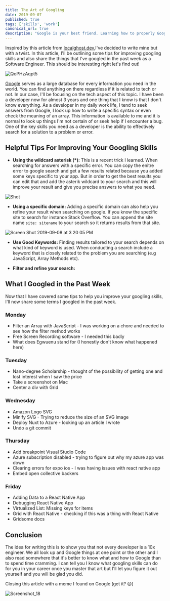 ```yaml
---
title: The Art of Googling
date: 2019-09-07
published: true
tags: ['skills', 'work']
canonical_url: true
description: "Google is your best friend. Learning how to properly Google problems when you have a blocker is a key skill for every developer out there."
---
```


Inspired by this article from [localghost.dev](https://localghost.dev/2019/09/everything-i-googled-in-a-week-as-a-professional-software-engineer/),I've decided to write mine but with a twist. In this article, I'll be outlining some tips for improving googling skills and also share the things that I've googled in the past week as a Software Engineer. This should be interesting right let's find out!


![QoPHzAqpt5](https://user-images.githubusercontent.com/17781315/64488351-d7182580-d23e-11e9-92b8-20ebeba95cfd.gif)

[Google](www.Google.com) serves as a large database for every information you need in the world. You can find anything on there regardless if it is related to tech or not. In our case, I'll be focusing on the tech aspect of this topic. I have been a developer now for almost 3 years and one thing that I know is that I don't know everything. As a developer in my daily work life, I tend to seek answers from Google, I look up how to write a specific syntax or even check the meaning of an array. This information is available to me and it is normal to look up things I'm not certain of or seek help if I encounter a bug. One of the key skills you need as a developer is the ability to effectively search for a solution to a problem or error.


## Helpful Tips For Improving Your Googling Skills
- **Using the wildcard asterisk (*):** This is a recent trick I learned. When searching for answers with a specific error. You can copy the enitre error to google search and get a few results related because you added some keys specific to your app. But in order to get the best results you can edit that and add the asterik wildcard to your search and this will improve your result and give you precise answers to what you need.

![Shot](https://user-images.githubusercontent.com/17781315/64489479-95da4280-d24b-11e9-9af7-0e82eb71ea8d.png)

- **Using a specific domain:** Adding a specific domain can also help you refine your result when searching on google. If you know the specific site to search for instance Stack Overflow. You can append the site name `site: sitename` to your search so it returns results from that site.

![Screen Shot 2019-09-08 at 3 20 05 PM](https://user-images.githubusercontent.com/17781315/64489528-2add3b80-d24c-11e9-8630-e1fcc30ec7a2.png)

- **Use Good Keywords:** Finding results tailored to your search depends on what kind of keyword is used. When conducting a search include a keyword that is closely related to the problem you are searching (e.g JavaScript, Array Methods etc).

- **Filter and refine your search:** 

## What I Googled in the Past Week

Now that I have covered some tips to help you improve your googling skills, I'll now share some terms I googled in the past week. 

### Monday

- Filter an Array with JavaScript - I was working on a chore and needed to see how the filter method works
- Free Screen Recording software - I needed this badly
- What does Egwuenu stand for (I honestly don't know what happened here)

### Tuesday
- Nano-degree Scholarship - thought of the possibility of getting one and lost interest when I saw the price
- Take a screenshot on Mac
- Center a div with Grid


### Wednesday
- Amazon Logo SVG
- Minify SVG - Trying to reduce the size of an SVG image
- Deploy Nuxt to Azure - looking up an article I wrote
- Undo a git commit


### Thursday
- Add breakpoint Visual Studio Code
- Azure subscription disabled - trying to figure out why my azure app was down
- Clearing errors for expo ios - I was having issues with react native app
- Embed open collective backers



### Friday

- Adding Data to a React Native App
- Debugging React Native App
- Virtualized List: Missing keys for items
- Grid with React Native - checking if this was a thing with React Native
- Gridsome docs

## Conclusion
The idea for writing this is to show you that not every developer is a 10x engineer. We all look up and Google things at one point or the other and I also read somewhere that it's better to know what and how to Google than to spend time cramming. I can tell you I know what googling skills can do for you in your career once you master that art but I'll let you figure it out yourself and you will be glad you did.

Closing this article with a meme I found on Google (get it? 😉)

![Screenshot_18](https://user-images.githubusercontent.com/17781315/64488909-43962300-d245-11e9-913c-42b58c199ebb.jpg)



